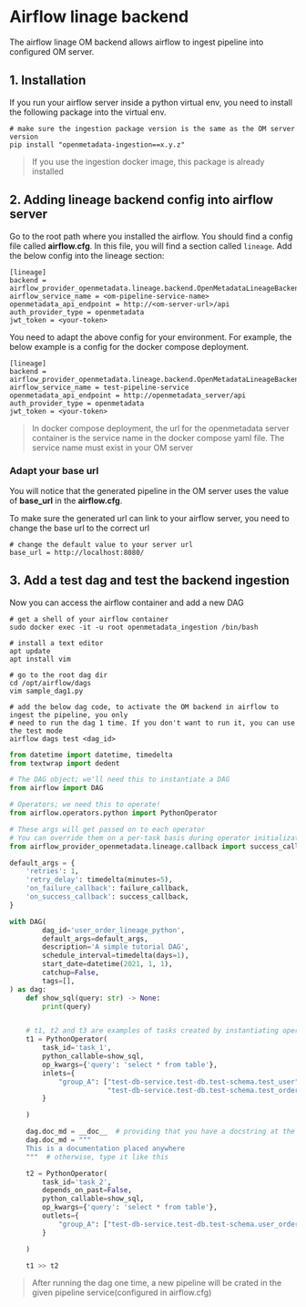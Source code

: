# Airflow linage backend

The airflow linage OM backend allows airflow to ingest pipeline into configured OM server.

## 1. Installation

If you run your airflow server inside a python virtual env, you need to install the following package into the virtual
env.

```shell
# make sure the ingestion package version is the same as the OM server version
pip install "openmetadata-ingestion==x.y.z"
```

> If you use the ingestion docker image, this package is already installed

## 2. Adding lineage backend config into airflow server

Go to the root path where you installed the airflow. You should find a config file called **airflow.cfg**.
In this file, you will find a section called `lineage`. Add the below config into the lineage section:

```text
[lineage]
backend = airflow_provider_openmetadata.lineage.backend.OpenMetadataLineageBackend
airflow_service_name = <om-pipeline-service-name>
openmetadata_api_endpoint = http://<om-server-url>/api
auth_provider_type = openmetadata
jwt_token = <your-token>
```

You need to adapt the above config for your environment. For example, the below example is a config for the docker compose
deployment.

```text
[lineage]
backend = airflow_provider_openmetadata.lineage.backend.OpenMetadataLineageBackend
airflow_service_name = test-pipeline-service
openmetadata_api_endpoint = http://openmetadata_server/api
auth_provider_type = openmetadata
jwt_token = <your-token>
```

> In docker compose deployment, the url for the openmetadata server container is the service name in the docker compose 
> yaml file. The service name must exist in your OM server

### Adapt your base url

You will notice that the generated pipeline in the OM server uses the value of **base_url** in the **airflow.cfg**.

To make sure the generated url can link to your airflow server, you need to change the base url to the correct url

```text
# change the default value to your server url
base_url = http://localhost:8080/
```

## 3. Add a test dag and test the backend ingestion

Now you can access the airflow container and add a new DAG


```shell
# get a shell of your airflow container
sudo docker exec -it -u root openmetadata_ingestion /bin/bash

# install a text editor
apt update
apt install vim

# go to the root dag dir
cd /opt/airflow/dags
vim sample_dag1.py

# add the below dag code, to activate the OM backend in airflow to ingest the pipeline, you only
# need to run the dag 1 time. If you don't want to run it, you can use the test mode
airflow dags test <dag_id>    
```

```python
from datetime import datetime, timedelta
from textwrap import dedent

# The DAG object; we'll need this to instantiate a DAG
from airflow import DAG

# Operators; we need this to operate!
from airflow.operators.python import PythonOperator

# These args will get passed on to each operator
# You can override them on a per-task basis during operator initialization
from airflow_provider_openmetadata.lineage.callback import success_callback, failure_callback

default_args = {
    'retries': 1,
    'retry_delay': timedelta(minutes=5),
    'on_failure_callback': failure_callback,
    'on_success_callback': success_callback,
}

with DAG(
        dag_id='user_order_lineage_python',
        default_args=default_args,
        description='A simple tutorial DAG',
        schedule_interval=timedelta(days=1),
        start_date=datetime(2021, 1, 1),
        catchup=False,
        tags=[],
) as dag:
    def show_sql(query: str) -> None:
        print(query)


    # t1, t2 and t3 are examples of tasks created by instantiating operators
    t1 = PythonOperator(
        task_id='task_1',
        python_callable=show_sql,
        op_kwargs={'query': 'select * from table'},
        inlets={
            "group_A": ["test-db-service.test-db.test-schema.test_user",
                        "test-db-service.test-db.test-schema.test_order"]
        }

    )

    dag.doc_md = __doc__  # providing that you have a docstring at the beginning of the DAG
    dag.doc_md = """
    This is a documentation placed anywhere
    """  # otherwise, type it like this

    t2 = PythonOperator(
        task_id='task_2',
        depends_on_past=False,
        python_callable=show_sql,
        op_kwargs={'query': 'select * from table'},
        outlets={
            "group_A": ["test-db-service.test-db.test-schema.user_order_cube"]
        }

    )

    t1 >> t2
```

> After running the dag one time, a new pipeline will be crated in the given pipeline service(configured in airflow.cfg)